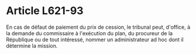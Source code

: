 # Article L621-93

En cas de défaut de paiement du prix de cession, le tribunal peut, d'office, à la demande du commissaire à l'exécution du plan, du procureur de la République ou de tout intéressé, nommer un administrateur ad hoc dont il détermine la mission.